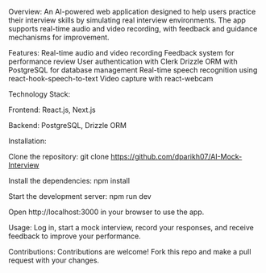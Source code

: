 Overview:
An AI-powered web application designed to help users practice their interview skills by simulating real interview environments. The app supports real-time audio and video recording, with feedback and guidance mechanisms for improvement.

Features:
Real-time audio and video recording
Feedback system for performance review
User authentication with Clerk
Drizzle ORM with PostgreSQL for database management
Real-time speech recognition using react-hook-speech-to-text
Video capture with react-webcam


Technology Stack:

Frontend: React.js, Next.js

Backend: PostgreSQL, Drizzle ORM

Installation:

Clone the repository:
git clone https://github.com/dparikh07/AI-Mock-Interview

Install the dependencies:
npm install

Start the development server:
npm run dev

Open http://localhost:3000 in your browser to use the app.

Usage:
Log in, start a mock interview, record your responses, and receive feedback to improve your performance.

Contributions:
Contributions are welcome! Fork this repo and make a pull request with your changes.
